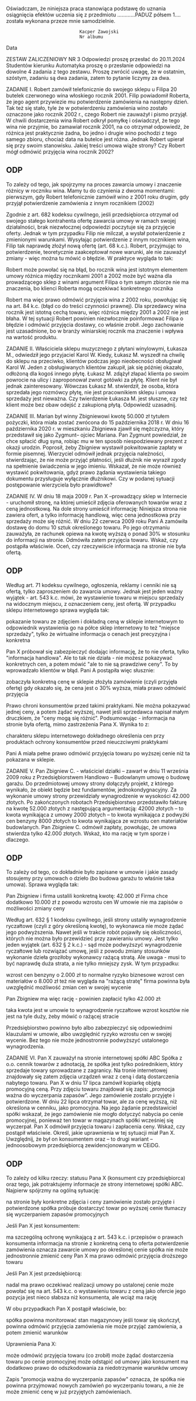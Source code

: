 
Oświadczam, że niniejsza praca stanowiąca podstawę do uznania osiągnięcia efektów uczenia się z przedmiotu …………PADUZ półsem 1…. została wykonana przeze mnie samodzielnie.

								Kacper Zawojski
								Nr albumu
Data 

ZESTAW ZALICZENIOWY NR 3
Odpowiedzi proszę przesłać do 20.11.2024
Studentów kierunku Automatyka proszę o przesłanie odpowiedzi na dowolne 4 zadania z tego zestawu.
Proszę zwrócić uwagę, że w ostatnim, szóstym, zadaniu są dwa zadania, zatem to pytanie liczymy za dwa.



ZADANIE I.
Robert zamówił telefonicznie do swojego sklepu u Filipa 20 butelek czerwonego wina włoskiego rocznik 2001. Filip powiadomił Roberta, że jego agent przywiezie mu potwierdzenie zamówienia na następny dzień. Tak też się stało, tyle że w potwierdzeniu zamówienia wino zostało oznaczone jako rocznik 2002 r., czego Robert nie zauważył i pismo przyjął. W chwili dostarczenia wina Robert odkrył pomyłkę i oświadczył, że tego wina nie przyjmie, bo zamawiał rocznik 2001, na co otrzymał odpowiedź, że różnica jest praktycznie żadna, bo jedno i drugie wino pochodzi z tego samego zbioru, chociaż data na butelce jest różna. Jednak Robert upierał się przy swoim stanowisku. Jakiej treści umowa wiąże strony? Czy Robert mógł odmówić przyjęcia wina rocznik 2002? 

## ODP
To zależy od tego, jak spojrzymy na proces zawarcia umowy i znaczenie różnicy w roczniku wina.
Mamy tu do czynienia z dwoma momentami:
pierwszym, gdy Robert telefonicznie zamówił wino z 2001 roku
drugim, gdy przyjął potwierdzenie zamówienia z innym rocznikiem (2002)

Zgodnie z art. 682 kodeksu cywilnego, jeśli przedsiębiorca otrzymał od swojego stałego kontrahenta ofertę zawarcia umowy w ramach swojej działalności, brak niezwłocznej odpowiedzi poczytuje się za przyjęcie oferty. Jednak w tym przypadku Filip nie milczał, a wysłał potwierdzenie z zmienionymi warunkami.
Wysyłając potwierdzenie z innym rocznikiem wina, Filip tak naprawdę złożył nową ofertę (art. 68 k.c.). Robert, przyjmując to potwierdzenie, teoretycznie zaakceptował nowe warunki, ale nie zauważył zmiany - więc można tu mówić o błędzie.
W praktyce wygląda to tak:

Robert może powołać się na błąd, bo rocznik wina jest istotnym elementem umowy
różnica między rocznikami 2001 a 2002 może być ważna dla prowadzącego sklep z winami
argument Filipa o tym samym zbiorze nie ma znaczenia, bo klienci Roberta mogą oczekiwać konkretnego rocznika

Robert ma więc prawo odmówić przyjęcia wina z 2002 roku, powołując się na art. 84 k.c. (błąd co do treści czynności prawnej). Dla sprzedawcy wina rocznik jest istotną cechą towaru, więc różnica między 2001 a 2002 nie jest błaha.
W tej sytuacji Robert powinien niezwłocznie poinformować Filipa o błędzie i odmówić przyjęcia dostawy, co właśnie zrobił. Jego zachowanie jest uzasadnione, bo w branży winiarskiej rocznik ma znaczenie i wpływa na wartość produktu.


ZADANIE II.
Właściciela sklepu muzycznego z płytani winylowymi, Łukasza M., odwiedził jego przyjaciel Karol W. Kiedy, Łukasz M. wyszedł na chwilę do sklepu na przeciwko, klientów podczas jego nieobecności obsługiwał Karol W. Jeden z obsługiwanych klientów zakupił, jak się później okazało, odłożoną dla kogoś innego płytę. Łukasz M. zdążył złapać klienta po swoim powrocie na ulicy i zaproponował zwrot gotówki za płytę. Klient nie był jednak zainteresowany. Wówczas Łukasz M. stwierdził, że osoba, która sprzedała jego rozmówcy płytę, nie jest pracownikiem sklepu i umowa sprzedaży jest nieważna.
Czy twierdzenie Łukasza M. jest słuszne, czy też klient może bez obaw odejść z zakupioną płytą. Odpowiedź uzasadnij.

ZADANIE III.
Marian był winny Zbigniewowi kwotę 50.000 zł tytułem pożyczki, która miała zostać zwrócona do 15 października 2018 r. W dniu 16 października 2020 r. w mieszkaniu Zbigniewa zjawił się mężczyzna, który przedstawił się jako Zygmunt– ojciec Mariana. Pan Zygmunt powiedział, że chce spłacić dług syna, robiąc mu w ten sposób niespodziewany prezent z okazji urodzin. Poprosił, żeby Zbigniew wystawił pokwitowanie zapłaty w formie pisemnej. Wierzyciel odmówił jednak przyjęcia należności, stwierdzając, że nie może przyjąć płatności, jeśli dłużnik nie wyraził zgody na spełnienie świadczenia w jego imieniu. Wskazał, że nie może również wystawić pokwitowania, gdyż prawo żądania wystawienia takiego dokumentu przysługuje wyłącznie dłużnikowi. 
Czy w podanej sytuacji postępowanie wierzyciela było prawidłowe?

ZADANIE IV.
W dniu 18 maja 2009 r. Pan X –prowadzący sklep w Internecie - uruchomił stronę, na której umieścił zdjęcia oferowanych towarów wraz z ceną jednostkową. Na dole strony umieścił informację: Niniejsza strona nie zawiera ofert, a tylko informację handlową, więc cena jednostkowa przy sprzedaży może się różnić.
W dniu 22  czerwca 2009 roku Pani A zamówiła dostawę do domu 10 sztuk określonego towaru.
Po jego otrzymaniu zauważyła, ze rachunek opiewa na kwotę wyższą o ponad 30% w stosunku do informacji na stronie. Odmówiła zatem przyjęcia towaru. 
Wskaż, czy postąpiła właściwie. Oceń, czy rzeczywiście informacja na stronie nie była ofertą.

## ODP
Według art. 71 kodeksu cywilnego, ogłoszenia, reklamy i cenniki nie są ofertą, tylko zaproszeniem do zawarcia umowy. Jednak jest jeden ważny wyjątek - art. 543 k.c. mówi, że wystawienie towaru w miejscu sprzedaży na widocznym miejscu, z oznaczeniem ceny, jest ofertą.
W przypadku sklepu internetowego sprawa wygląda tak:

pokazanie towaru ze zdjęciem i dokładną ceną w sklepie internetowym to odpowiednik wystawienia go na półce
sklep internetowy to też "miejsce sprzedaży", tylko że wirtualne
informacja o cenach jest precyzyjna i konkretna

Pan X próbował się zabezpieczyć dodając informację, że to nie oferta, tylko "informacja handlowa". Ale to tak nie działa - nie możesz pokazywać konkretnych cen, a potem mówić "ale to nie są prawdziwe ceny". To by wprowadzało klientów w błąd.
Pani A postąpiła więc słusznie:

zobaczyła konkretną cenę w sklepie
złożyła zamówienie (czyli przyjęła ofertę)
gdy okazało się, że cena jest o 30% wyższa, miała prawo odmówić przyjęcia

Prawo chroni konsumentów przed takimi praktykami. Nie można pokazywać jednej ceny, a potem żądać wyższej, nawet jeśli sprzedawca napisał małym druczkiem, że "ceny mogą się różnić".
Podsumowując - informacja na stronie była ofertą, mimo zastrzeżenia Pana X. Wynika to z:

charakteru sklepu internetowego
dokładnego określenia cen przy produktach
ochrony konsumentów przed nieuczciwymi praktykami

Pani A miała pełne prawo odmówić przyjęcia towaru po wyższej cenie niż ta pokazana w sklepie.


ZADANIE V.
Pan Zbigniew C. - właściciel działki – zawarł w dniu 11 września 2009 roku z Przedsiębiorstwem Handlowo – Budowlanym umowę o budowę garażu. Do przedmiotowej umowy strony dołączyły projekt, z którego wynikało, że obiekt będzie bez fundamentów, jednokondygnacyjny. Za wykonanie umowy strony przewidziały wynagrodzenie w wysokości 42.000 złotych. Po zakończonych robotach Przedsiębiorstwo przedstawiło fakturę na kwotę 52.000 złotych z następującą argumentacją:
42000 złotych – to kwota wynikająca z umowy 
2000 złotych – to kwota wynikająca z podwyżki cen benzyny
8000 złotych to kwota wynikająca ze wzrostu cen materiałów budowlanych.
Pan Zbigniew C. odmówił zapłaty, powołując, że umowa stwierdza tylko 42.000 złotych.
Wskaż, kto ma rację w tym sporze i dlaczego.

## ODP
To zależy od tego, co dokładnie było zapisane w umowie i jakie zasady stosujemy przy umowach o dzieło (bo budowa garażu to właśnie taka umowa).
Sprawa wygląda tak:

Pan Zbigniew i firma ustalili konkretną kwotę: 42.000 zł
Firma chce dodatkowo 10.000 zł z powodu wzrostu cen
W umowie nie ma zapisów o możliwości zmiany ceny

Według art. 632 § 1 kodeksu cywilnego, jeśli strony ustaliły wynagrodzenie ryczałtowe (czyli z góry określoną kwotę), to wykonawca nie może żądać jego podwyższenia. Nawet jeśli w trakcie robót pojawiły się okoliczności, których nie można było przewidzieć przy zawieraniu umowy.
Jest tylko jeden wyjątek (art. 632 § 2 k.c.) - sąd może podwyższyć wynagrodzenie ryczałtowe lub rozwiązać umowę, jeśli z powodu zmiany stosunków wykonanie dzieła groziłoby wykonawcy rażącą stratą. Ale uwaga - musi to być naprawdę duża strata, a nie tylko mniejszy zysk.
W tym przypadku:

wzrost cen benzyny o 2.000 zł to normalne ryzyko biznesowe
wzrost cen materiałów o 8.000 zł też nie wygląda na "rażącą stratę"
firma powinna była uwzględnić możliwość zmian cen w swojej wycenie

Pan Zbigniew ma więc rację - powinien zapłacić tylko 42.000 zł:

taka kwota jest w umowie
to wynagrodzenie ryczałtowe
wzrost kosztów nie jest na tyle duży, żeby mówić o rażącej stracie

Przedsiębiorstwo powinno było albo zabezpieczyć się odpowiednimi klauzulami w umowie, albo uwzględnić ryzyko wzrostu cen w swojej wycenie. Bez tego nie może jednostronnie podwyższyć ustalonego wynagrodzenia.


ZADANIE VI.
Pan X zauważył na stronie internetowej spółki ABC Spółka z o.o. cennik towarów z adnotacją, że spółka jest tylko pośrednikiem, który sprzedaje towary sprowadzane z zagranicy. Na tronie internetowej znajdowały się zatem zdjęcia urządzeń wraz z ceną i datą dostarczenia nabytego towaru. Pan X w dniu 17 lipca zamówił kopiarkę objętą promocyjną ceną. Przy zdjęciu towaru znajdował się zapis: „promocja ważna do wyczerpania zapasów”. Jego zamówienie zostało przyjęte i potwierdzone. W dniu 22 lipca otrzymał towar, ale za cenę wyższą, niż określona w cenniku, jako promocyjna. Na jego żądanie przedstawiciel spółki wskazał, że jego zamówienie nie mogło dotyczyć nabycia po cenie promocyjnej, ponieważ ten towar w magazynach spółki wcześniej się wyczerpał. Pan X odmówił przyjęcia towaru i zapłacenia ceny. 
Wskaż, czy postąpił właściwie. Określ, jakie uprawnienia w tej sytuacji miał Pan X. Uwzględnij, że był on konsumentem oraz – to drugi wariant – jednoosobowym przedsiębiorcą zewidencjonowanym w CEiDG.

## ODP
To zależy od kilku rzeczy: statusu Pana X (konsument czy przedsiębiorca) oraz tego, jak potraktujemy informacje ze strony internetowej spółki ABC.
Najpierw spójrzmy na ogólną sytuację:

na stronie były konkretne zdjęcia i ceny
zamówienie zostało przyjęte i potwierdzone
spółka próbuje dostarczyć towar po wyższej cenie
tłumaczy się wyczerpaniem zapasów promocyjnych

Jeśli Pan X jest konsumentem:

ma szczególną ochronę wynikającą z art. 543 k.c. i przepisów o prawach konsumenta
informacja na stronie z konkretną ceną to oferta
potwierdzenie zamówienia oznacza zawarcie umowy po określonej cenie
spółka nie może jednostronnie zmienić ceny
Pan X ma prawo odmówić przyjęcia droższego towaru

Jeśli Pan X jest przedsiębiorcą:

nadal ma prawo oczekiwać realizacji umowy po ustalonej cenie
może powołać się na art. 543 k.c. o wystawieniu towaru z ceną jako ofercie
jego pozycja jest nieco słabsza niż konsumenta, ale wciąż ma rację

W obu przypadkach Pan X postąpił właściwie, bo:

spółka powinna monitorować stan magazynowy
jeśli towar się skończył, powinna odmówić przyjęcia zamówienia
nie może przyjąć zamówienia, a potem zmienić warunków

Uprawnienia Pana X:

może odmówić przyjęcia towaru (co zrobił)
może żądać dostarczenia towaru po cenie promocyjnej
może odstąpić od umowy
jako konsument ma dodatkowo prawo do odszkodowania za niedotrzymanie warunków umowy

Zapis "promocja ważna do wyczerpania zapasów" oznacza, że spółka nie powinna przyjmować nowych zamówień po wyczerpaniu towaru, a nie że może zmienić cenę w już przyjętych zamówieniach.